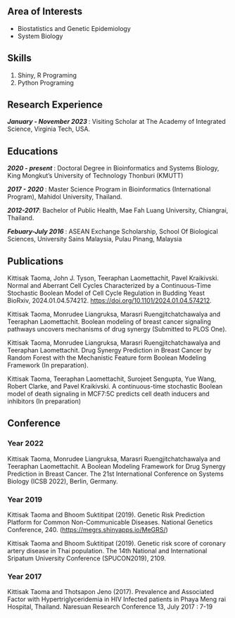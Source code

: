 ## Area of Interests
 - Biostatistics and Genetic Epidemiology
 - System Biology

## Skills
1. Shiny, R Programing
2. Python Programing

## Research Experience
<strong><em> January - November 2023 </em></strong>: Visiting Scholar at The Academy of Integrated Science, Virginia Tech, USA.


## Educations

<strong><em>2020 - present  </em></strong>: Doctoral Degree in Bioinformatics and Systems Biology, King Mongkut’s University of Technology Thonburi (KMUTT)

<strong><em>2017 - 2020 </em></strong>: Master Science Program in Bioinformatics (International Program), Mahidol University, Thailand.

<strong><em>2012-2017</em></strong>: Bachelor of Public Health, Mae Fah Luang University, Chiangrai, Thailand.

<strong><em>Febuary-July 2016 </em></strong>: ASEAN Exchange Scholarship, School Of Biological Sciences, University Sains Malaysia, Pulau Pinang, Malaysia

## Publications

Kittisak Taoma, John J. Tyson, Teeraphan Laomettachit, Pavel Kraikivski. Normal and Aberrant Cell Cycles Characterized by a Continuous-Time Stochastic Boolean Model of Cell Cycle Regulation in Budding Yeast BioRxiv, 2024.01.04.574212. https://doi.org/10.1101/2024.01.04.574212.

Kittisak Taoma, Monrudee Liangruksa, Marasri Ruengjitchatchawalya and Teeraphan Laomettachit. Boolean modeling of breast cancer signaling pathways uncovers mechanisms of drug synergy (Submitted to PLOS One).

Kittisak Taoma, Monrudee Liangruksa, Marasri Ruengjitchatchawalya and Teeraphan Laomettachit. Drug Synergy Prediction in Breast Cancer by Random Forest with the Mechanistic Feature form Boolean Modeling Framework (In preparation).

Kittisak Taoma, Teeraphan Laomettachit, Surojeet Sengupta, Yue Wang, Robert
Clarke, and Pavel Kraikivski. A continuous-time stochastic Boolean model of death signaling in MCF7:5C predicts cell death inducers and inhibitors (In preparation)


## Conference 

### Year 2022 <br>
Kittisak Taoma, Monrudee Liangruksa, Marasri Ruengjitchatchawalya and Teeraphan Laomettachit. A Boolean Modeling Framework for Drug Synergy Prediction in Breast Cancer. The 21st International Conference on Systems Biology (ICSB 2022), Berlin, Germany.

### Year 2019 <br>
Kittisak Taoma and Bhoom Suktitipat (2019). Genetic Risk Prediction Platform for Common Non-Communicable Diseases. National Genetics Conference, 240. (https://megrs.shinyapps.io/MeGRS/) <br>

Kittisak Taoma and Bhoom Suktitipat (2019). Genetic risk score of coronary artery disease in Thai population. The 14th National and International Sripatum University Conference (SPUCON2019), 2109. 

### Year 2017 <br>
Kittisak Taoma and Thotsapon Jeno (2017). Prevalence and Associated Factor with Hypertriglyceridemia in HIV Infected patients in Phaya Meng rai Hospital, Thailand. Naresuan Research Conference 13, July 2017 : 7-19


